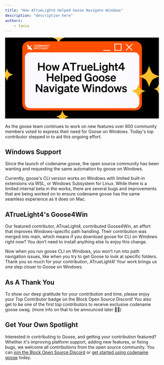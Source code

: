 ```yaml
---
title: "How ATrueLight4 Helped Goose Navigate Windows"
description: "description here"
authors: 
    - tania
---
```


![blog cover](goose4win.png)

As the goose team continues to work on new features over 800 community members voted to express their need for Goose on Windows. Today's top contributor stepped in to aid this ongoing effort.

<!--truncate-->

## Windows Support

Since the launch of codename goose, the open source community has been wanting and requesting the same automation by goose on Windows.

Currently, goose's CLI version works on Windows with limited built-in extensions via WSL, or Windows Subsystem for Linux. While there is a limited internal beta in the works, there are several bugs and improvements that are being worked on to ensure codename goose has the same seamless experience as it does on Mac.

## ATrueLight4's Goose4Win

Our featured contributor, ATrueLight4, contributed Goose4Win, an effort that improves Windows-specific path handling. Their contribution was merged into main, which means if you download goose for CLI on Windows right now? You don’t need to install anything else to enjoy this change.

Now when you run goose CLI on Windows, you won’t run into path navigation issues, like when you try to get Goose to look at specific folders. Thank you so much for your contribution, ATrueLight4! Your work brings us one step closer to Goose on Windows.

## As A Thank You

To show our deep gratitude for your contribution and time, please enjoy your Top Contributor badge on the Block Open Source Discord! You also get to be one of the first top contributors to receive exclusive codename goose swag. (more info on that to be announced later 👀🪿)

## Get Your Own Spotlight
Interested in contributing to Goose, and getting your contribution featured? Whether it's improving platform support, adding new features, or fixing bugs, we welcome all contributions from the open source community. You can [join the Block Open Source Discord](https://discord.gg/block-opensource) or [get started using codename goose](https://block.github.io/goose/) today.

<head>
  <meta property="og:title" content="How ATrueLight4 Helped Goose Navigate Windows" />
  <meta property="og:type" content="article" />
  <meta property="og:url" content="https://block.github.io/goose/blog/2025/04/14/community-atruelight4" />
  <meta property="og:description" content="description here" />
  <meta property="og:image" content="https://block.github.io/goose/assets/images/goose4win-7f57433fa3f19849e74b18ebffe08bcf.png" />
  <meta name="twitter:card" content="summary_large_image" />
  <meta property="twitter:domain" content="block.github.io/goose" />
  <meta name="twitter:title" content="How ATrueLight4 Helped Goose Navigate Windows" />
  <meta name="twitter:description" content="description here" />
  <meta name="twitter:image" content="https://block.github.io/goose/assets/images/goose4win-7f57433fa3f19849e74b18ebffe08bcf.png" />
</head>